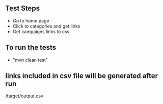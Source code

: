 ## Test Steps

- Go to home page
- Click to categories and get links
- Get campaigns links to csv

## To run the tests

- "mvn clean test" 

## links included in csv file  will be generated after run

/target/output.csv

